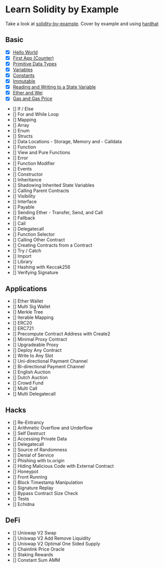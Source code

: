 # Learn Solidity by Example

Take a look at [solidity-by-example](https://solidity-by-example.org/). Cover by example and using [hardhat](https://hardhat.org/)

## Basic

- [x] [Hello World](./hello-world/)
- [x] [First App (Counter)](./counter/)
- [x] [Primitive Data Types](./primitive-data-types/)
- [x] [Variables](./variables/)
- [x] [Constants](./const-immut/)
- [x] [Immutable](./const-immut/)
- [x] [Reading and Writing to a State Variable](./read-write-states/)
- [x] [Ether and Wei](./units-gas/)
- [x] [Gas and Gas Price](./units-gas/)
- [] If / Else
- [] For and While Loop
- [] Mapping
- [] Array
- [] Enum
- [] Structs
- [] Data Locations - Storage, Memory and - Calldata
- [] Function
- [] View and Pure Functions
- [] Error
- [] Function Modifier
- [] Events
- [] Constructor
- [] Inheritance
- [] Shadowing Inherited State Variables
- [] Calling Parent Contracts
- [] Visibility
- [] Interface
- [] Payable
- [] Sending Ether - Transfer, Send, and Call
- [] Fallback
- [] Call
- [] Delegatecall
- [] Function Selector
- [] Calling Other Contract
- [] Creating Contracts from a Contract
- [] Try / Catch
- [] Import
- [] Library
- [] Hashing with Keccak256
- [] Verifying Signature

## Applications

- [] Ether Wallet
- [] Multi Sig Wallet
- [] Merkle Tree
- [] Iterable Mapping
- [] ERC20
- [] ERC721
- [] Precompute Contract Address with Create2
- [] Minimal Proxy Contract
- [] Upgradeable Proxy
- [] Deploy Any Contract
- [] Write to Any Slot
- [] Uni-directional Payment Channel
- [] Bi-directional Payment Channel
- [] English Auction
- [] Dutch Auction
- [] Crowd Fund
- [] Multi Call
- [] Multi Delegatecall

## Hacks

- [] Re-Entrancy
- [] Arithmetic Overflow and Underflow
- [] Self Destruct
- [] Accessing Private Data
- [] Delegatecall
- [] Source of Randomness
- [] Denial of Service
- [] Phishing with tx.origin
- [] Hiding Malicious Code with External Contract
- [] Honeypot
- [] Front Running
- [] Block Timestamp Manipulation
- [] Signature Replay
- [] Bypass Contract Size Check
- [] Tests
- [] Echidna

## DeFi

- [] Uniswap V2 Swap
- [] Uniswap V2 Add Remove Liquidity
- [] Uniswap V2 Optimal One Sided Supply
- [] Chainlink Price Oracle
- [] Staking Rewards
- [] Constant Sum AMM
